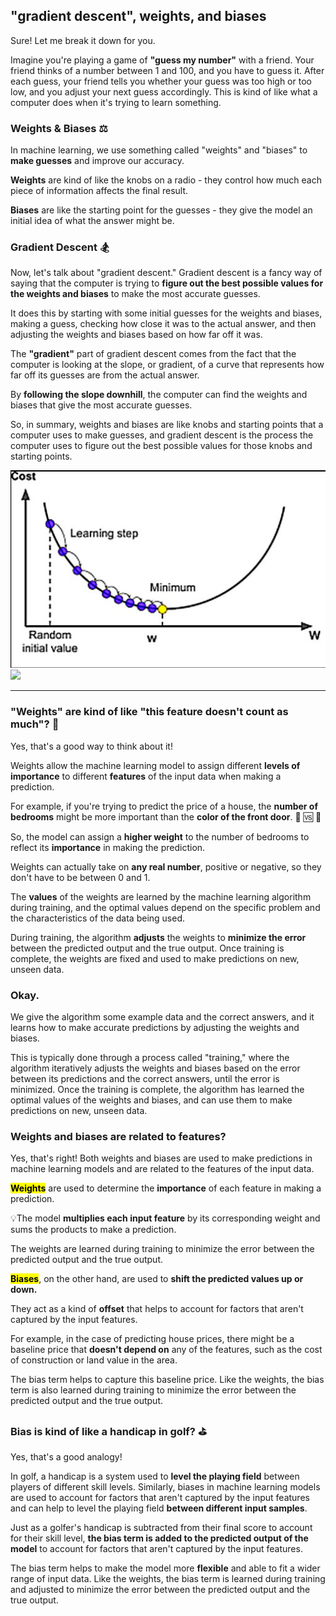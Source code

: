 ## "gradient descent", weights, and biases

Sure! Let me break it down for you.

Imagine you're playing a game of **"guess my number"** with a friend. Your friend thinks of a number between 1 and 100, and you have to guess it. After each guess, your friend tells you whether your guess was too high or too low, and you adjust your next guess accordingly. This is kind of like what a computer does when it's trying to learn something.

### Weights & Biases ⚖️

In machine learning, we use something called "weights" and "biases" to **make guesses** and improve our accuracy. 

**Weights** are kind of like the knobs on a radio - they control how much each piece of information affects the final result.

**Biases** are like the starting point for the guesses - they give the model an initial idea of what the answer might be.

### Gradient Descent 🏂

Now, let's talk about "gradient descent." Gradient descent is a fancy way of saying that the computer is trying to **figure out the best possible values for the weights and biases** to make the most accurate guesses.

It does this by starting with some initial guesses for the weights and biases, making a guess, checking how close it was to the actual answer, and then adjusting the weights and biases based on how far off it was.

The **"gradient"** part of gradient descent comes from the fact that the computer is looking at the slope, or gradient, of a curve that represents how far off its guesses are from the actual answer.

By **following the slope downhill**, the computer can find the weights and biases that give the most accurate guesses.

So, in summary, weights and biases are like knobs and starting points that a computer uses to make guesses, and gradient descent is the process the computer uses to figure out the best possible values for those knobs and starting points.

<img src="../images/grad-desc.jpg" width="600">

<img src="https://qph.cf2.quoracdn.net/main-qimg-2134a82fcbc7c507fe2f276e14bac11f-pjlq" width="600">

<hr>

### "Weights" are kind of like "this feature doesn't count as much"? 🤔

Yes, that's a good way to think about it!

Weights allow the machine learning model to assign different **levels of importance** to different **features** of the input data when making a prediction.

For example, if you're trying to predict the price of a house, the **number of bedrooms** might be more important than the **color of the front door**. 🛌 🆚 🚪

So, the model can assign a **higher weight** to the number of bedrooms to reflect its **importance** in making the prediction.

Weights can actually take on **any real number**, positive or negative, so they don't have to be between 0 and 1.

The **values** of the weights are learned by the machine learning algorithm during training, and the optimal values depend on the specific problem and the characteristics of the data being used. 

During training, the algorithm **adjusts** the weights to **minimize the error** between the predicted output and the true output. Once training is complete, the weights are fixed and used to make predictions on new, unseen data.

### Okay.

We give the algorithm some example data and the correct answers, and it learns how to make accurate predictions by adjusting the weights and biases.

This is typically done through a process called "training," where the algorithm iteratively adjusts the weights and biases based on the error between its predictions and the correct answers, until the error is minimized. Once the training is complete, the algorithm has learned the optimal values of the weights and biases, and can use them to make predictions on new, unseen data.

### Weights and biases are related to features?

Yes, that's right! Both weights and biases are used to make predictions in machine learning models and are related to the features of the input data.

<mark>**Weights**</mark> are used to determine the **importance** of each feature in making a prediction.

💡The model **multiplies each input feature** by its corresponding weight and sums the products to make a prediction.

The weights are learned during training to minimize the error between the predicted output and the true output.

<mark>**Biases**</mark>, on the other hand, are used to **shift the predicted values up or down.**

They act as a kind of **offset** that helps to account for factors that aren't captured by the input features.

For example, in the case of predicting house prices, there might be a baseline price that **doesn't depend on** any of the features, such as the cost of construction or land value in the area.

The bias term helps to capture this baseline price. Like the weights, the bias term is also learned during training to minimize the error between the predicted output and the true output.


### Bias is kind of like a handicap in golf? ⛳️

Yes, that's a good analogy!

In golf, a handicap is a system used to **level the playing field** between players of different skill levels. Similarly, biases in machine learning models are used to account for factors that aren't captured by the input features and can help to level the playing field **between different input samples**.

Just as a golfer's handicap is subtracted from their final score to account for their skill level, **the bias term is added to the predicted output of the model** to account for factors that aren't captured by the input features.

The bias term helps to make the model more **flexible** and able to fit a wider range of input data. Like the weights, the bias term is learned during training and adjusted to minimize the error between the predicted output and the true output.

<br>
